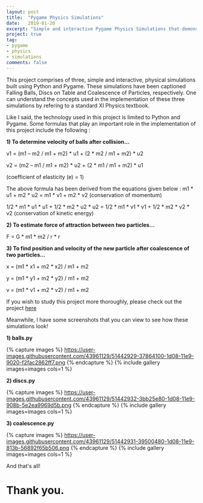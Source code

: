 ```yaml
---
layout: post
title:  "Pygame Physics Simulations"
date:   2019-01-20
excerpt: "Simple and interactive Pygame Physics Simulations that demonstrate some concepts from standard XI Physics."
project: true
tag:
- pygame 
- physics
- simulations
comments: false
---
```


This project comprises of three, simple and interactive, physical simulations built using Python and Pygame. 
These simulations have been captioned Falling Balls, Discs on Table and Coalescence of Particles, 
respectively. One can understand the concepts used in the implementation of these three simulations by 
refering to a standard XI Physics textbook.

Like I said, the technology used in this project is limited to Python and Pygame. Some formulas that play 
an important role in the implementation of this project include the following :
	
**1) To determine velocity of balls after collision...**  

  v1 = (m1 – m2 / m1 + m2) * u1 + (2 * m2 / m1 + m2) * u2   
 	
  v2 = (m2 – m1 / m1 + m2) * u2 + (2 * m1 / m1 + m2) * u1   
 
(coefficient of elasticity (e) = 1)
 
The above formula has been derived from the equations given below :
  m1 * u1 + m2 * u2  =  m1 * v1 + m2 * v2  (conservation of momentum)
	
  1/2 * m1 * u1 * u1 + 1/2 * m2 * u2 * u2 =  1/2 * m1 * v1 * v1 + 1/2 * m2 * v2 * v2 (conservation of 
  kinetic energy)

**2) To estimate force of attraction between two particles...**

  F = G * m1  * m2 / r * r 

**3) To find position and velocity of the new particle after coalescence of two particles...**

  x = (m1 * x1  + m2 * x2) / m1 + m2 

  y = (m1 * y1  + m2 * y2) / m1 + m2 

  v = (m1 * v1  + m2 * v2) / m1 + m2

If you wish to study this project more thoroughly, please check out the project [here](https://github.com/rutvi1998/Zense-Project) 

Meanwhile, I have some screenshots that you can view to see how these simulations look!

**1) balls.py**

{% capture images %}
   https://user-images.githubusercontent.com/43961129/51442929-37864100-1d08-11e9-9020-f2fac2862ff7.png
{% endcapture %}
{% include gallery images=images cols=1 %}

**2) discs.py**

{% capture images %}
  https://user-images.githubusercontent.com/43961129/51442932-3bb25e80-1d08-11e9-908b-5e2ea9969d5b.png
{% endcapture %}
{% include gallery images=images cols=1 %}

**3) coalescence.py**

{% capture images %}
  https://user-images.githubusercontent.com/43961129/51442931-39500480-1d08-11e9-813b-56892f65b506.png 
{% endcapture %}
{% include gallery images=images cols=1 %}


And that's all!

# Thank you.

